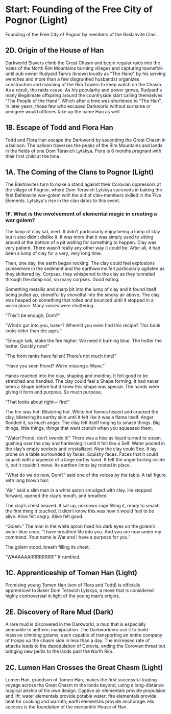 # Start: Founding of the Free City of Pognor (Light)

Founding of the Free City of Pognor by members of the Baklahvite Clan.

## 2D. Origin of the House of Han

Darkworld Slavers climb the Great Chasm and begin regular raids into the
Vales of the North Rim Mountains burning villages and capturing townsfolk
until pub owner Rudyard Tarvis (known locally as "The Hand" by his serving
wenches and more than a few disgruntled husbands) organizes construction
and manning of the Rim Towers to keep watch on the Chasm.  As a result, the
raids cease.  As his popularity and power grows, Rudyard's many illegitimate
offspring around the countryside start calling themselves "The People of the
Hand".  Which after a time was shortened to "The Han".  In later years, those
few who escaped Darkworld without surname or pedigree would ofttimes take up
the name Han as well.

## 1B. Escape of Todd and Flora Han

Todd and Flora Han escape the Darkworld by ascending the Great Chasm in a
balloon.  The balloon traverses the peaks of the Rim Mountains and lands in
the fields of one Dom Teravich Lytskya. Flora is 6 months pregnant with
their first child at the time.

## 1A. The Coming of the Clans to Pognor (Light)

The Bakhlavites turn to make a stand against their Corovian oppressors
at the village of Pognor, where Dom Teravich Lytskya succeeds in baking the
first Bahklavite war-golem with the aid of clan-members skilled in the
Five Elements.  Lytskya's rise in the clan dates to this event.

### 1F. What is the involvement of elemental magic in creating a war golem?

The lump of clay sat, inert. It didn’t particularly enjoy being a lump of clay
but it also didn’t dislike it. It was more that it was simply used to sitting
around at the bottom of a pit waiting for something to happen. Clay was very
patient. There wasn’t really any other way it could be. After all, it had
been a lump of clay for a very, very long time.

Then, one day, the earth began rocking. The clay could feel explosions
somewhere in the sediment and the earthworms felt particularly agitated as they skittered by. Corpses, they whispered to the clay as they tunneled through the damp soil,
so many corpses. Good eating.

Something metallic and sharp bit into the lump of clay and it found itself
being pulled up, shovelful by shovelful into the smoky air above. The clay
was heaped on something that rolled and bounced until it stopped in a
warm place. Many voices were chattering.

“This’ll be enough, Dom?”

“What’s got into you, baker? Where’d you even find this recipe? This book
looks older than the ages.”

“Enough talk, stoke the fire higher. We need it burning blue. The hotter
the better. Quickly now!”

“The front ranks have fallen! There’s not much time!”

“Have you seen Frond? We’re missing a Wave.”

Hands reached into the clay, shaping and molding. It felt good to be stretched
and handled. The clay could feel a Shape forming. It had never been a
Shape before but it knew this shape was special. The hands were giving it
form and purpose. So much purpose.

“That looks about right— fire!”

The fire was hot. Blistering hot. White hot flames hissed and cracked the
clay, blistering its earthy skin until it felt like it was a flame itself.
Anger flooded it, so much anger. The clay felt itself longing to smash
things. Big things, little things, things that went crunch when you squeezed
them.

“Water! Frond, don’t overdo it!” There was a hiss as liquid turned to steam,
gushing over the clay and hardening it until it felt like a Self. Water
pooled in the clay’s empty sockets and crystallized. Now the clay could
See. It lay prone on a table surrounded by faces. Squishy faces. Faces that
it could squash with a squeeze of a large earthy hand. It felt the anger
boiling inside it, but it couldn’t move. Its earthen limbs lay rooted in
place.

“What do we do now, Dom?” said one of the voices by the table. A tall figure
with long brown hair.

“Air,” said a slim man in a white apron smudged with clay. He stepped forward,
opened the clay’s mouth, and breathed.

The clay’s chest heaved. It sat up, unknown rage filling it, ready to smash
the first thing it touched. It didn’t know this was how it would feel to be
alive. Alive felt angry. Alive felt good.

“Golem.” The man in the white apron fixed his dark eyes on the golem’s water
blue ones. “I have breathed life into you. And you are now under my
command. Your name is War and I have a purpose for you.”

The golem stood, breath filling its chest.

“WAAAAAARRRRRRRR!” It rumbled.

## 1C. Apprenticeship of Tomen Han (Light)

Promising young Tomen Han (son of Flora and Todd) is officially apprenticed to
Baker Dom Teravich Lytskya, a move that is considered highly controversial in
light of the young man’s origins.

## 2E. Discovery of Rare Mud (Dark)

A rare mud is discovered in the Darkworld, a mud that is especially amenable
to aetheric manipulation.  The Darkworlders use it to build massive climbing
golems, each capable of transporting an entire company of troops up the chasm
side in less than a day.  The increased rate of attacks leads to the
depopulation of Corovia, ending the Corovian threat but bringing new perils to
the lands past the North Rim.

## 2C. Lumen Han Crosses the Great Chasm (Light)

Lumen Han, grandson of Tomen Han, makes the first successful trading voyage
across the Great Chasm to the lands beyond, using a long-distance magical
airship of his own design.  Captive air elementals provide propulsion and
lift; water elementals provide potable water; fire elementals provide heat
for cooking and warmth; earth elementals provide anchorage.   His success is
the foundation of the mercantile House of Han.
